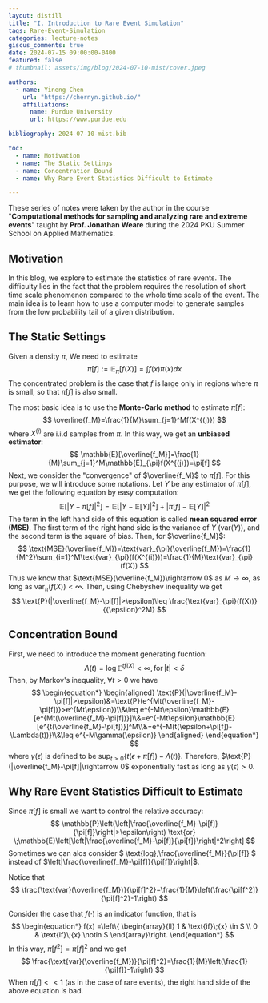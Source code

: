 ```yaml
---
layout: distill
title: "I. Introduction to Rare Event Simulation"
tags: Rare-Event-Simulation
categories: lecture-notes
giscus_comments: true
date: 2024-07-15 09:00:00-0400
featured: false
# thumbnail: assets/img/blog/2024-07-10-mist/cover.jpeg

authors:
  - name: Yineng Chen
    url: "https://chernyn.github.io/"
    affiliations:
      name: Purdue University
      url: https://www.purdue.edu

bibliography: 2024-07-10-mist.bib

toc:
  - name: Motivation
  - name: The Static Settings
  - name: Concentration Bound
  - name: Why Rare Event Statistics Difficult to Estimate

---
```


These series of notes were taken by the author in the course "__Computational methods for sampling and analyzing rare and extreme events__" taught by __Prof. Jonathan Weare__ during the 2024 PKU Summer School on Applied Mathematics.

## Motivation

In this blog, we explore to estimate the statistics of rare events. The difficulty lies in the fact that the problem requires the resolution of short time scale phenomenon compared to the whole time scale of the event. The main idea is to learn how to use a computer model to generate samples from the low probability tail of a given distribution.

## The Static Settings

Given a density $\pi$, We need to estimate
$$
\pi[f]:=\mathbb{E}_{\pi}[f(X)]=\int f(x)\pi(x)dx
$$
The concentrated problem is the case that $f$ is large only in regions where $\pi$ is small, so that $\pi[f]$ is also small.

The most basic idea is to use the __Monte-Carlo method__ to estimate $\pi[f]$:
$$
\overline{f_M}=\frac{1}{M}\sum_{j=1}^Mf(X^{(j)})
$$
where $X^{(j)}$ are i.i.d samples from $\pi$. In this way, we get an __unbiased estimator__:
$$
\mathbb{E}[\overline{f_M}]=\frac{1}{M}\sum_{j=1}^M\mathbb{E}_{\pi}f(X^{(j)})=\pi[f]
$$
Next, we consider the "convergence" of $\overline{f_M}$ to $\pi[f]$. For this purpose, we will introduce some notations. Let $Y$ be any estimator of $\pi[f]$, we get the following equation by easy computation:
$$
\mathbb{E}[|Y-\pi[f]|^2]=\mathbb{E}[|Y-\mathbb{E}[Y]|^2]+|\pi[f]-\mathbb{E}[Y]|^2
$$
The term in the left hand side of this equation is called __mean squared error (MSE)__. The first term of the right hand side is the variance of $Y$ ($\text{var}(Y)$), and the second term is the square of bias. Then, for $\overline{f_M}$: 
$$
\text{MSE}(\overline{f_M})=\text{var}_{\pi}(\overline{f_M})=\frac{1}{M^2}\sum_{i=1}^M\text{var}_{\pi}(f(X^{(i)}))=\frac{1}{M}\text{var}_{\pi}(f(X))
$$
Thus we know that $\text{MSE}(\overline{f_M})\rightarrow 0$ as $M\rightarrow \infty$, as long as $\text{var}_{\pi}(f(X))< \infty$. Then, using Chebyshev inequality we get
$$
\text{P}(|\overline{f_M}-\pi[f]|>\epsilon)\leq \frac{\text{var}_{\pi}(f(X))}{{\epsilon}^2M}
$$

## Concentration Bound

First, we need to introduce the moment generating fucntion:
$$
\Lambda(t)=\text{log}\,\mathbb{E}^{tf(X)}<\infty,\,\text{for}\, |t|<\delta
$$
Then, by Markov's inequality, $\forall t>0$ we have
$$
\begin{equation*}
\begin{aligned}
\text{P}(|\overline{f_M}-\pi[f]|>\epsilon)&=\text{P}(e^{Mt(\overline{f_M}-\pi[f])}>e^{Mt\epsilon})\\&\leq e^{-Mt\epsilon}\mathbb{E}[e^{Mt(\overline{f_M}-\pi[f])}]\\&=e^{-Mt\epsilon}\mathbb{E}[e^{t(\overline{f_M}-\pi[f])}]^M\\&=e^{-M(t(\epsilon+\pi[f])-\Lambda(t))}\\&\leq e^{-M\gamma(\epsilon)}
\end{aligned}
\end{equation*}
$$
where $\gamma(\epsilon)$ is defined to be $\text{sup}_{t>0}\{t(\epsilon+\pi[f])-\Lambda(t)\}$. Therefore, $\text{P}(|\overline{f_M}-\pi[f]|\rightarrow 0$ exponentially fast as long as $\gamma(\epsilon)>0$.

## Why Rare Event Statistics Difficult to Estimate

Since $\pi[f]$ is small we want to control the relative accuracy:
$$
\mathbb{P}\left(\left|\frac{\overline{f_M}-\pi[f]}{\pi[f]}\right|>\epsilon\right) \text{or} \;\mathbb{E}\left[\left|\frac{\overline{f_M}-\pi[f]}{\pi[f]}\right|^2\right]
$$
Sometimes we can alos consider
$
\text{log}\,\frac{\overline{f_M}}{\pi[f]} 
$
instead of $\left|\frac{\overline{f_M}-\pi[f]}{\pi[f]}\right|$.

Notice that
$$
\frac{\text{var}(\overline{f_M})}{\pi[f]^2}=\frac{1}{M}\left(\frac{\pi[f^2]}{\pi[f]^2}-1\right)
$$

Consider the case that $f(\cdot)$ is an indicator function, that is
$$
\begin{equation*}
f(x)
=\left\{
\begin{array}{ll}
1 & \text{if}\;{x} \in S \\
0 & \text{if}\;{x} \notin S
\end{array}\right.
\end{equation*}
$$
In this way, $\pi[f^2]=\pi[f]^2$ and we get
$$
\frac{\text{var}(\overline{f_M})}{\pi[f]^2}=\frac{1}{M}\left(\frac{1}{\pi[f]}-1\right)
$$
When $\pi[f]<<1$ (as in the case of rare events), the right hand side of the above equation is bad.